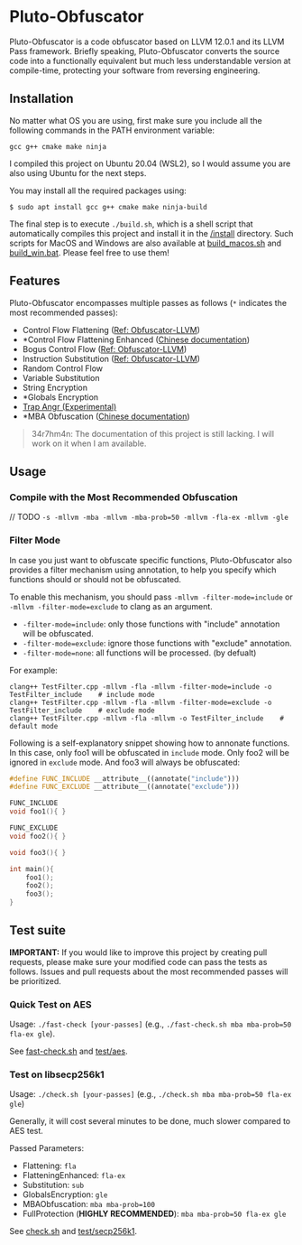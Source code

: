 # Pluto-Obfuscator
Pluto-Obfuscator is a code obfuscator based on LLVM 12.0.1 and its LLVM Pass framework. Briefly speaking, Pluto-Obfuscator converts the source code into a functionally equivalent but much less understandable version at compile-time, protecting your software from reversing engineering.

## Installation
No matter what OS you are using, first make sure you include all the following commands in the PATH environment variable:
```
gcc g++ cmake make ninja
```

I compiled this project on Ubuntu 20.04 (WSL2), so I would assume you are also using Ubuntu for the next steps.

You may install all the required packages using:
```shell
$ sudo apt install gcc g++ cmake make ninja-build
```

The final step is to execute `./build.sh`, which is a shell script that automatically compiles this project and install it in the [/install](/install) directory. Such scripts for MacOS and Windows are also available at [build_macos.sh](build_macos.sh) and [build_win.bat](build_win.bat). Please feel free to use them!

## Features
Pluto-Obfuscator encompasses multiple passes as follows (`*` indicates the most recommended passes):

- Control Flow Flattening ([Ref: Obfuscator-LLVM](https://github.com/obfuscator-llvm/obfuscator/wiki/Control-Flow-Flattening))
- \*Control Flow Flattening Enhanced ([Chinese documentation](https://bbs.pediy.com/thread-274778.htm))
- Bogus Control Flow ([Ref: Obfuscator-LLVM](https://github.com/obfuscator-llvm/obfuscator/wiki/Bogus-Control-Flow))
- Instruction Substitution ([Ref: Obfuscator-LLVM](https://github.com/obfuscator-llvm/obfuscator/wiki/Instructions-Substitution))
- Random Control Flow
- Variable Substitution
- String Encryption
- \*Globals Encryption
- [Trap Angr (Experimental)](docs/TrapAngr.md)
- \*MBA Obfuscation ([Chinese documentation](https://bbs.pediy.com/thread-271574.htm))

> 34r7hm4n: The documentation of this project is still lacking. I will work on it when I am available.

## Usage


### Compile with the Most Recommended Obfuscation
// TODO
`-s -mllvm -mba -mllvm -mba-prob=50 -mllvm -fla-ex -mllvm -gle`

### Filter Mode
In case you just want to obfuscate specific functions, Pluto-Obfuscator also provides a filter mechanism using annotation, to help you specify which functions should or should not be obfuscated.

To enable this mechanism, you should pass `-mllvm -filter-mode=include` or `-mllvm -filter-mode=exclude` to clang as an argument. 

- `-filter-mode=include`: only those functions with "include" annotation will be obfuscated.
- `-filter-mode=exclude`: ignore those functions with "exclude" annotation.
- `-filter-mode=none`: all functions will be processed. (by defualt)

For example:
```shell
clang++ TestFilter.cpp -mllvm -fla -mllvm -filter-mode=include -o TestFilter_include    # include mode
clang++ TestFilter.cpp -mllvm -fla -mllvm -filter-mode=exclude -o TestFilter_include    # exclude mode
clang++ TestFilter.cpp -mllvm -fla -mllvm -o TestFilter_include    # default mode
```

Following is a self-explanatory snippet showing how to annonate functions. In this case, only foo1 will be obfuscated in `include` mode. Only foo2 will be ignored in `exclude` mode. And foo3 will always be obfuscated:
```cpp
#define FUNC_INCLUDE __attribute__((annotate("include")))
#define FUNC_EXCLUDE __attribute__((annotate("exclude")))

FUNC_INCLUDE
void foo1(){ }

FUNC_EXCLUDE
void foo2(){ }

void foo3(){ }

int main(){
    foo1();
    foo2();
    foo3();
}
```

## Test suite
**IMPORTANT:** If you would like to improve this project by creating pull requests, please make sure your modified code can pass the tests as follows. Issues and pull requests about the most recommended passes will be prioritized.

### Quick Test on AES
Usage: `./fast-check [your-passes]` (e.g., `./fast-check.sh mba mba-prob=50 fla-ex gle`).

See [fast-check.sh](fast-check.sh) and [test/aes](test/aes/).

### Test on libsecp256k1
Usage: `./check.sh [your-passes]` (e.g., `./check.sh mba mba-prob=50 fla-ex gle`)

Generally, it will cost several minutes to be done, much slower compared to AES test.

Passed Parameters:
- Flattening: `fla`
- FlatteningEnhanced: `fla-ex`
- Substitution: `sub`
- GlobalsEncryption: `gle`
- MBAObfuscation: `mba mba-prob=100`
- FullProtection (**HIGHLY RECOMMENDED**): `mba mba-prob=50 fla-ex gle`

See [check.sh](check.sh) and [test/secp256k1](test/secp256k1/).
